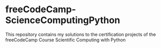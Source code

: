# freeCodeCamp-ScienceComputingPython
This repository contains my solutions to the certification projects of the freeCodeCamp Course Scientific Computing with Python
